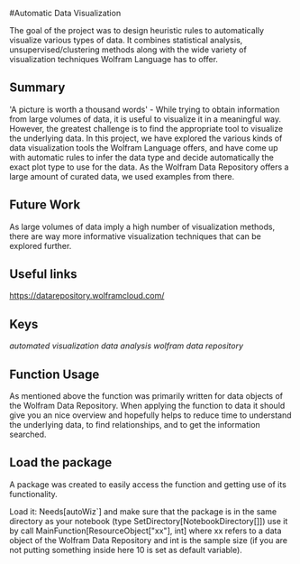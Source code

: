 #Automatic Data Visualization

The goal of the project was to design heuristic rules to automatically visualize various types of data. It combines statistical analysis, unsupervised/clustering methods along with the wide variety of visualization techniques Wolfram Language has to offer.


## Summary
'A picture is worth a thousand words' - While trying to obtain information from large volumes of data, it is useful to visualize it in a meaningful way. However, the greatest challenge is to find the appropriate tool to visualize the underlying data. In this project, we have explored the various kinds of data visualization tools the Wolfram Language offers, and have come up with automatic rules to infer the data type and decide automatically the exact plot type to use for the data.  As the Wolfram Data Repository offers a large amount of curated data, we used examples from there. 

## Future Work
As large volumes of data imply a high number of visualization methods, there are way more informative visualization techniques that can be explored further. 

## Useful links
https://datarepository.wolframcloud.com/

## Keys
*automated visualization* 
*data analysis*
*wolfram data repository*


## Function Usage
As mentioned above the function was primarily written for data objects of the Wolfram Data Repository. When applying the function to data it should give you an nice overview and hopefully helps to reduce time to understand the underlying data, to find relationships, and to get the information searched. 

## Load the package 
A package was created to easily access the function and getting use of its functionality.

Load it: Needs[autoWiz`] and make sure that the package is in the same directory as your notebook (type SetDirectory[NotebookDirectory[]])
use it by call MainFunction[ResourceObject["xx"], int] where xx refers to a data object of the Wolfram Data Repository and int is the sample size (if you are not putting something inside here 10 is set as default variable).